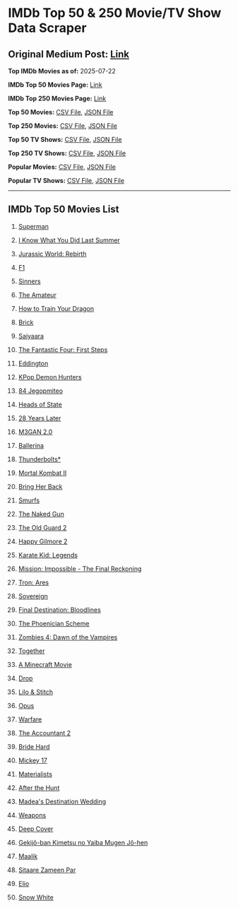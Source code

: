 # IMDb Top 50 & 250 Movie/TV Show Data Scraper

## Original Medium Post: [Link](https://medium.com/@nishantsahoo/which-movie-should-i-watch-5c83a3c0f5b1)

**Top IMDb Movies as of:** 2025-07-22

**IMDb Top 50 Movies Page:** [Link](https://www.imdb.com/search/title/?title_type=feature&release_date=2025-01-01,2025-12-31)

**IMDb Top 250 Movies Page:** [Link](https://www.imdb.com/chart/top/)

**Top 50 Movies:** [CSV File](/data/top50/movies.csv), [JSON File](/data/top50/movies.json)

**Top 250 Movies:** [CSV File](/data/top250/movies.csv), [JSON File](/data/top250/movies.json)

**Top 50 TV Shows:** [CSV File](/data/top50/shows.csv), [JSON File](/data/top50/shows.json)

**Top 250 TV Shows:** [CSV File](/data/top250/shows.csv), [JSON File](/data/top250/shows.json)

**Popular Movies:** [CSV File](/data/popular/movies.csv), [JSON File](/data/popular/movies.json)

**Popular TV Shows:** [CSV File](/data/popular/shows.csv), [JSON File](/data/popular/shows.json)

---

## IMDb Top 50 Movies List

1. [Superman](https://www.imdb.com/title/tt5950044/)

2. [I Know What You Did Last Summer](https://www.imdb.com/title/tt4045450/)

3. [Jurassic World: Rebirth](https://www.imdb.com/title/tt31036941/)

4. [F1](https://www.imdb.com/title/tt16311594/)

5. [Sinners](https://www.imdb.com/title/tt31193180/)

6. [The Amateur](https://www.imdb.com/title/tt0899043/)

7. [How to Train Your Dragon](https://www.imdb.com/title/tt26743210/)

8. [Brick](https://www.imdb.com/title/tt31806049/)

9. [Saiyaara](https://www.imdb.com/title/tt28037987/)

10. [The Fantastic Four: First Steps](https://www.imdb.com/title/tt10676052/)

11. [Eddington](https://www.imdb.com/title/tt31176520/)

12. [KPop Demon Hunters](https://www.imdb.com/title/tt14205554/)

13. [84 Jegopmiteo](https://www.imdb.com/title/tt32237537/)

14. [Heads of State](https://www.imdb.com/title/tt13357520/)

15. [28 Years Later](https://www.imdb.com/title/tt10548174/)

16. [M3GAN 2.0](https://www.imdb.com/title/tt26342662/)

17. [Ballerina](https://www.imdb.com/title/tt7181546/)

18. [Thunderbolts\*](https://www.imdb.com/title/tt20969586/)

19. [Mortal Kombat II](https://www.imdb.com/title/tt17490712/)

20. [Bring Her Back](https://www.imdb.com/title/tt32246771/)

21. [Smurfs](https://www.imdb.com/title/tt18069420/)

22. [The Naked Gun](https://www.imdb.com/title/tt3402138/)

23. [The Old Guard 2](https://www.imdb.com/title/tt14961624/)

24. [Happy Gilmore 2](https://www.imdb.com/title/tt31868189/)

25. [Karate Kid: Legends](https://www.imdb.com/title/tt1674782/)

26. [Mission: Impossible - The Final Reckoning](https://www.imdb.com/title/tt9603208/)

27. [Tron: Ares](https://www.imdb.com/title/tt6604188/)

28. [Sovereign](https://www.imdb.com/title/tt26843513/)

29. [Final Destination: Bloodlines](https://www.imdb.com/title/tt9619824/)

30. [The Phoenician Scheme](https://www.imdb.com/title/tt30840798/)

31. [Zombies 4: Dawn of the Vampires](https://www.imdb.com/title/tt31241595/)

32. [Together](https://www.imdb.com/title/tt31184028/)

33. [A Minecraft Movie](https://www.imdb.com/title/tt3566834/)

34. [Drop](https://www.imdb.com/title/tt32149847/)

35. [Lilo & Stitch](https://www.imdb.com/title/tt11655566/)

36. [Opus](https://www.imdb.com/title/tt29929565/)

37. [Warfare](https://www.imdb.com/title/tt31434639/)

38. [The Accountant 2](https://www.imdb.com/title/tt7068946/)

39. [Bride Hard](https://www.imdb.com/title/tt21317634/)

40. [Mickey 17](https://www.imdb.com/title/tt12299608/)

41. [Materialists](https://www.imdb.com/title/tt30253473/)

42. [After the Hunt](https://www.imdb.com/title/tt32159989/)

43. [Madea's Destination Wedding](https://www.imdb.com/title/tt33299083/)

44. [Weapons](https://www.imdb.com/title/tt26581740/)

45. [Deep Cover](https://www.imdb.com/title/tt31121295/)

46. [Gekijô-ban Kimetsu no Yaiba Mugen Jô-hen](https://www.imdb.com/title/tt32820897/)

47. [Maalik](https://www.imdb.com/title/tt32832266/)

48. [Sitaare Zameen Par](https://www.imdb.com/title/tt29471573/)

49. [Elio](https://www.imdb.com/title/tt4900148/)

50. [Snow White](https://www.imdb.com/title/tt6208148/)

